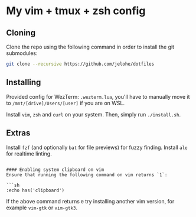 # My vim + tmux + zsh config

## Cloning
Clone the repo using the following command in order to install the git submodules:
```sh
git clone --recursive https://github.com/jelohe/dotfiles
```

## Installing
Provided config for WezTerm: `.wezterm.lua`, you'll have to manually move it to `/mnt/[drive]/Users/[user]` if you are on WSL.

Install `vim`, `zsh` and `curl` on your system.
Then, simply run `./install.sh`.

## Extras
Install `fzf` (and optionally `bat` for file previews) for fuzzy finding.
Install `ale` for realtime linting.
```

#### Enabling system clipboard on vim
Ensure that running the following command on vim returns `1`:

```sh
:echo has('clipboard')
```
If the above command returns `0` try installing another vim version, for example `vim-gtk` or `vim-gtk3`.
